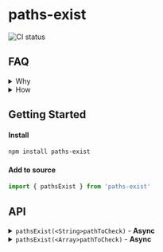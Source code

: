# paths-exist

![CI status](https://travis-ci.org/servexyz/paths-exist.svg?branch=master)

## FAQ

<details><summary>Why</summary>
Sindre already has a small-bundled version for path-checking <a href="https://www.npmjs.com/package/path-exists">path-exists</a>. I wanted an API that was overloaded with the ability to check for an array of paths. While it would be quite simple to implement a factory, I ended up needing this functionality across a few different projects in a week and decided to abstract it.
</details>

<details><summary>How</summary>
File checks are done using <code>fs.access</code> with the default constant <code>fs.constants.F_OK</code>. In the future, will allow overloading of this constant.

<h3><a href="https://nodejs.org/api/fs.html#fs_file_access_constants">File Access Constant</a>: fs.constants.F_OK</h3>
<p>
"Flag indicating that the file is visible to the calling process. This is useful for determining if a file exists, but says nothing about rwx permissions. Default if no mode is specified."
</p>
</details>

## Getting Started

#### Install

```sh
npm install paths-exist
```

#### Add to source

```js
import { pathsExist } from 'paths-exist'
```

## API

<details><summary><code>pathsExist(&lt;String&gt;pathToCheck)</code> - <b>Async</b></summary>

<hr />
<b>Where</b>

<code>pathToCheck</code> is a single path string you want to check.


<b>Example</b>

<code style="block">
  await pathsExist("/path/to/check")
</code>

<hr />
</details>

<details><summary><code>pathsExist(&lt;Array&gt;pathToCheck)</code> - <b>Async</b></summary>

<hr />
<b>Where</b>

<code>pathToCheck</code> is an array of path strings you want to check.

<b>Example</b>

<code style="block">
  await pathsExist(["/path/to/check", "other/path/to/check"])
</code>

<hr />
</details>

